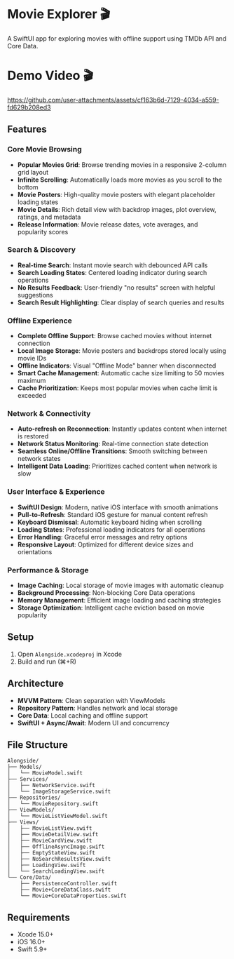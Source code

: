 # Movie Explorer 🎬

A SwiftUI app for exploring movies with offline support using TMDb API and Core Data.

# Demo Video 🎬


https://github.com/user-attachments/assets/cf163b6d-7129-4034-a559-fd629b208ed3

## Features

### Core Movie Browsing
- **Popular Movies Grid**: Browse trending movies in a responsive 2-column grid layout
- **Infinite Scrolling**: Automatically loads more movies as you scroll to the bottom
- **Movie Posters**: High-quality movie posters with elegant placeholder loading states
- **Movie Details**: Rich detail view with backdrop images, plot overview, ratings, and metadata
- **Release Information**: Movie release dates, vote averages, and popularity scores

### Search & Discovery
- **Real-time Search**: Instant movie search with debounced API calls
- **Search Loading States**: Centered loading indicator during search operations
- **No Results Feedback**: User-friendly "no results" screen with helpful suggestions
- **Search Result Highlighting**: Clear display of search queries and results

### Offline Experience
- **Complete Offline Support**: Browse cached movies without internet connection
- **Local Image Storage**: Movie posters and backdrops stored locally using movie IDs
- **Offline Indicators**: Visual "Offline Mode" banner when disconnected
- **Smart Cache Management**: Automatic cache size limiting to 50 movies maximum
- **Cache Prioritization**: Keeps most popular movies when cache limit is exceeded

### Network & Connectivity
- **Auto-refresh on Reconnection**: Instantly updates content when internet is restored
- **Network Status Monitoring**: Real-time connection state detection
- **Seamless Online/Offline Transitions**: Smooth switching between network states
- **Intelligent Data Loading**: Prioritizes cached content when network is slow

### User Interface & Experience
- **SwiftUI Design**: Modern, native iOS interface with smooth animations
- **Pull-to-Refresh**: Standard iOS gesture for manual content refresh  
- **Keyboard Dismissal**: Automatic keyboard hiding when scrolling
- **Loading States**: Professional loading indicators for all operations
- **Error Handling**: Graceful error messages and retry options
- **Responsive Layout**: Optimized for different device sizes and orientations

### Performance & Storage
- **Image Caching**: Local storage of movie images with automatic cleanup
- **Background Processing**: Non-blocking Core Data operations
- **Memory Management**: Efficient image loading and caching strategies
- **Storage Optimization**: Intelligent cache eviction based on movie popularity

## Setup

1. Open `Alongside.xcodeproj` in Xcode
2. Build and run (⌘+R)

## Architecture

- **MVVM Pattern**: Clean separation with ViewModels
- **Repository Pattern**: Handles network and local storage
- **Core Data**: Local caching and offline support
- **SwiftUI + Async/Await**: Modern UI and concurrency

## File Structure

```
Alongside/
├── Models/
│   └── MovieModel.swift
├── Services/
│   ├── NetworkService.swift
│   └── ImageStorageService.swift
├── Repositories/
│   └── MovieRepository.swift
├── ViewModels/
│   └── MovieListViewModel.swift
├── Views/
│   ├── MovieListView.swift
│   ├── MovieDetailView.swift
│   ├── MovieCardView.swift
│   ├── OfflineAsyncImage.swift
│   ├── EmptyStateView.swift
│   ├── NoSearchResultsView.swift
│   ├── LoadingView.swift
│   └── SearchLoadingView.swift
└── Core/Data/
    ├── PersistenceController.swift
    ├── Movie+CoreDataClass.swift
    └── Movie+CoreDataProperties.swift
```

## Requirements

- Xcode 15.0+
- iOS 16.0+
- Swift 5.9+
